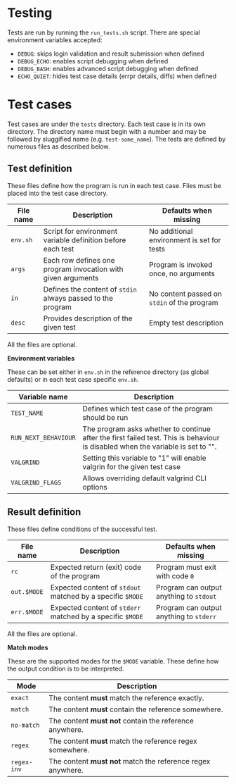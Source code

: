 # Testing

Tests are run by running the `run_tests.sh` script.
There are special environment variables accepted:
  - `DEBUG`: skips login validation and result submission when defined
  - `DEBUG_ECHO`: enables script debugging when defined
  - `DEBUG_BASH`: enables advanced script debugging when defined
  - `ECHO_QUIET`: hides test case details (errpr details, diffs) when defined


# Test cases

Test cases are under the `tests` directory.
Each test case is in its own directory.
The directory name must begin with a number and may be followed by sluggified name (e.g. `test-some_name`).
The tests are defined by numerous files as described below.

## Test definition

These files define how the program is run in each test case.
Files must be placed into the test case directory.

| File name | Description                                                  | Defaults when missing                       |
|-----------|--------------------------------------------------------------|---------------------------------------------|
| `env.sh`  | Script for environment variable definition before each test  | No additional environment is set for tests  |
| `args`    | Each row defines one program invocation with given arguments | Program is invoked once, no arguments       |
| `in`      | Defines the content of `stdin` always passed to the program  | No content passed on `stdin` of the program | 
| `desc`    | Provides description of the given test                       | Empty test description                      |

All the files are optional.

**Environment variables**

These can be set either in `env.sh` in the reference directory (as global defaults) or in each test case specific `env.sh`.

| Variable name        | Description                                                                                                                     |
|----------------------|---------------------------------------------------------------------------------------------------------------------------------|
| `TEST_NAME`          | Defines which test case of the program should be run                                                                            |
| `RUN_NEXT_BEHAVIOUR` | The program asks whether to continue after the first failed test. This is behaviour is disabled when the variable is set to "". |
| `VALGRIND`           | Setting this variable to "1" will enable valgrin for the given test case                                                        |
| `VALGRIND_FLAGS`     | Allows overriding default valgrind CLI options                                                                                  |

## Result definition

These files define conditions of the successful test.

| File name   | Description                                                | Defaults when missing                   |
|-------------|------------------------------------------------------------|-----------------------------------------|
| `rc`        | Expected return (exit) code of the program                 | Program must exit with code `0`         |
| `out.$MODE` | Expected content of `stdout` matched by a specific `$MODE` | Program can output anything to `stdout` |
| `err.$MODE` | Expected content of `stderr` matched by a specific `$MODE` | Program can output anything to `stderr` |

All the files are optional.

**Match modes**

These are the supported modes for the `$MODE` variable.
These define how the output condition is to be interpreted.

| Mode        | Description                                                  |
|-------------|--------------------------------------------------------------|
| `exact`     | The content **must** match the reference exactly.            |
| `match`     | The content **must** contain the reference somewhere.        |
| `no-match`  | The content **must not** contain the reference anywhere.     |
| `regex`     | The content **must** match the reference regex somewhere.    |
| `regex-inv` | The content **must not** match the reference regex anywhere. |
